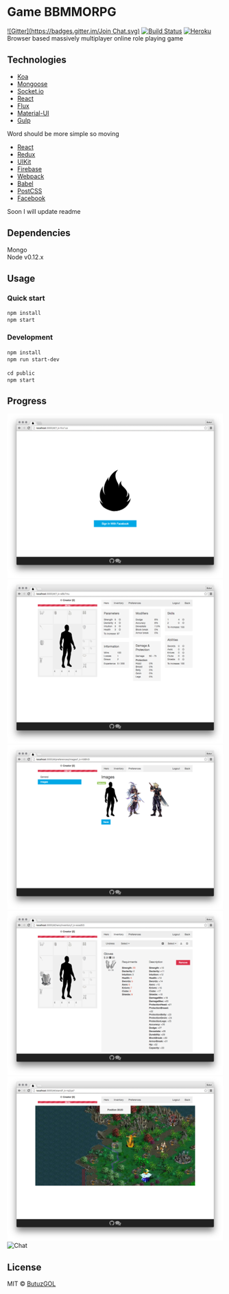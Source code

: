 # Game BBMMORPG
[![Gitter](https://badges.gitter.im/Join Chat.svg)](https://gitter.im/DragonLegend/game?utm_source=badge&utm_medium=badge&utm_campaign=pr-badge&utm_content=badge)
[![Build Status](https://img.shields.io/travis/DragonLegend/game/master.svg?style=flat-square)](https://travis-ci.org/DragonLegend/game)
[![Heroku](http://heroku-badge.herokuapp.com/?app=dragonlegend&style=flat)](https://dragonlegend.herokuapp.com/)  
Browser based massively multiplayer online role playing game

## Technologies

* [Koa](http://koajs.com/)
* [Mongoose](http://mongoosejs.com/)
* [Socket.io](http://socket.io/)
* [React](http://facebook.github.io/react/)
* [Flux](http://facebook.github.io/flux/)
* [Material-UI](http://material-ui.com/)
* [Gulp](http://gulpjs.com/)

Word should be more simple so moving

* [React](http://facebook.github.io/react/)
* [Redux](http://redux.js.org/)
* [UIKit](http://getuikit.com/)
* [Firebase](https://www.firebase.com/)
* [Webpack](https://webpack.github.io/)
* [Babel](https://babeljs.io/)
* [PostCSS](http://postcss.org/)
* [Facebook](https://www.facebook.com/)

Soon I will update readme

## Dependencies
Mongo  
Node v0.12.x

## Usage

### Quick start
```
npm install  
npm start
```

### Development
```
npm install  
npm run start-dev  

cd public  
npm start
```

## Progress
![Signin](progress-signin.png)
![Hero](progress-hero.png)
![Preferences](progress-preferences.png)
![Inventory](progress-inventory.png)
![Island](progress-island.png)
![Chat](progress-chat.png)

## License

MIT © [ButuzGOL](https://butuzgol.github.io)
